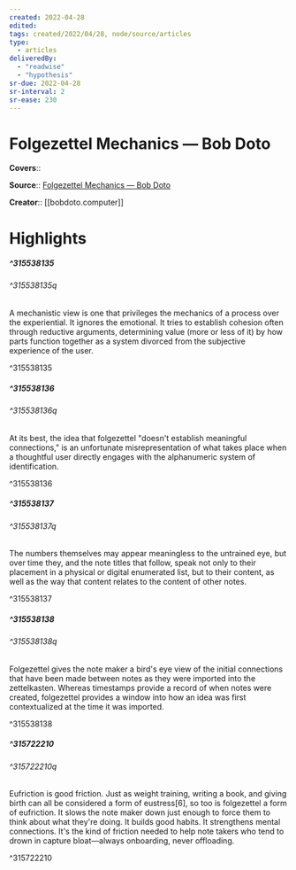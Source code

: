 ```yaml
---
created: 2022-04-28
edited:
tags: created/2022/04/28, node/source/articles
type: 
  - articles
deliveredBy: 
  - "readwise"
  - "hypothesis"
sr-due: 2022-04-28
sr-interval: 2
sr-ease: 230
---
```

# Folgezettel Mechanics — Bob Doto

**Covers**:: 

**Source**:: [Folgezettel Mechanics — Bob Doto](https://bobdoto.computer/folgezettel-mechanics)

**Creator**:: [[bobdoto.computer]]

# Highlights
##### ^315538135



###### ^315538135q

A mechanistic view is one that privileges the mechanics of a process over the experiential. It ignores the emotional. It tries to establish cohesion often through reductive arguments, determining value (more or less of it) by how parts function together as a system divorced from the subjective experience of the user. 

^315538135

##### ^315538136



###### ^315538136q

At its best, the idea that folgezettel "doesn't establish meaningful connections," is an unfortunate misrepresentation of what takes place when a thoughtful user directly engages with the alphanumeric system of identification. 

^315538136

##### ^315538137



###### ^315538137q

The numbers themselves may appear meaningless to the untrained eye, but over time they, and the note titles that follow, speak not only to their placement in a physical or digital enumerated list, but to their content, as well as the way that content relates to the content of other notes. 

^315538137

##### ^315538138



###### ^315538138q

Folgezettel gives the note maker a bird's eye view of the initial connections that have been made between notes as they were imported into the zettelkasten. Whereas timestamps provide a record of when notes were created, folgezettel provides a window into how an idea was first contextualized at the time it was imported. 

^315538138

##### ^315722210



###### ^315722210q

Eufriction is good friction. Just as weight training, writing a book, and giving birth can all be considered a form of eustress[6], so too is folgezettel a form of eufriction. It slows the note maker down just enough to force them to think about what they're doing. It builds good habits. It strengthens mental connections. It's the kind of friction needed to help note takers who tend to drown in capture bloat—always onboarding, never offloading. 

^315722210

